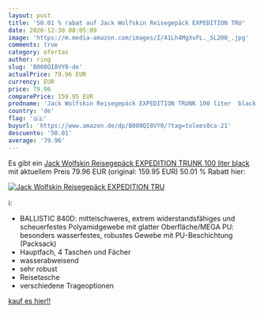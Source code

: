 ```yaml
---
layout: post
title: '50.01 % rabat auf Jack Wolfskin Reisegepäck EXPEDITION TRU'
date: 2020-12-30 08:05:09
image: 'https://m.media-amazon.com/images/I/41Lh4MgXvFL._SL200_.jpg'
comments: true
category: ofertas
author: ring
slug: 'B008QI8VY0-de'
actualPrice: 79.96 EUR
currency: EUR
price: 79.96
comparePrice: 159.95 EUR
prodname: 'Jack Wolfskin Reisegepäck EXPEDITION TRUNK 100 liter  black'
country: 'de'
flag: '🇩🇪'
buyurl: 'https://www.amazon.de/dp/B008QI8VY0/?tag=tolees0ca-21'
descuento: '50.01'
average: '79.96'
---
```


Es gibt ein [Jack Wolfskin Reisegepäck EXPEDITION TRUNK 100 liter  black](https://www.amazon.de/dp/B008QI8VY0/?tag=tolees0ca-21) mit aktuellem Preis 79.96 EUR (original: 159.95 EUR) 50.01 % Rabatt hier:

[![Jack Wolfskin Reisegepäck EXPEDITION TRU](https://m.media-amazon.com/images/I/41Lh4MgXvFL._SL200_.jpg)](https://www.amazon.de/dp/B008QI8VY0/?tag=tolees0ca-21)

ℹ️:

- BALLISTIC 840D: mittelschweres, extrem widerstandsfähiges und scheuerfestes Polyamidgewebe mit glatter Oberfläche/MEGA PU: besonders wasserfestes, robustes Gewebe mit PU-Beschichtung (Packsack)
- Hauptfach, 4 Taschen und Fächer
- wasserabweisend
- sehr robust
- Reisetasche
- verschiedene Trageoptionen

[kauf es hier!!](https://www.amazon.de/dp/B008QI8VY0/?tag=tolees0ca-21)
